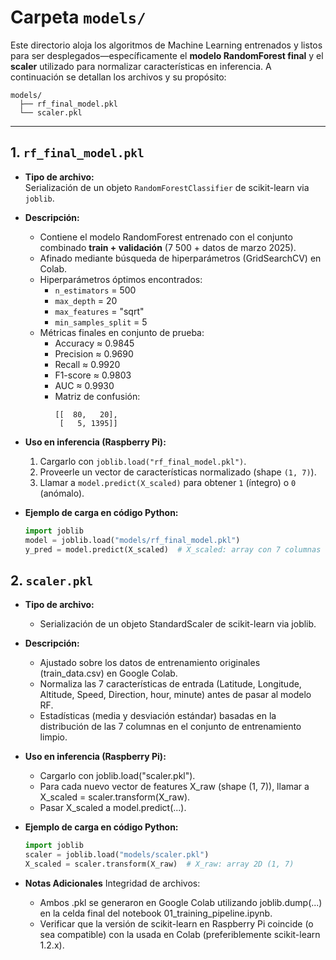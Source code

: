 # Carpeta `models/`

Este directorio aloja los algoritmos de Machine Learning entrenados y listos para ser desplegados—específicamente el **modelo RandomForest final** y el **scaler** utilizado para normalizar características en inferencia. A continuación se detallan los archivos y su propósito:

```text
models/
  ├── rf_final_model.pkl
  └── scaler.pkl
```

---

## 1. `rf_final_model.pkl`

- **Tipo de archivo:**  
  Serialización de un objeto `RandomForestClassifier` de scikit-learn via `joblib`.  
- **Descripción:**  
  - Contiene el modelo RandomForest entrenado con el conjunto combinado **train + validación** (7 500 + datos de marzo 2025).  
  - Afinado mediante búsqueda de hiperparámetros (GridSearchCV) en Colab.  
  - Hiperparámetros óptimos encontrados:  
    - `n_estimators` = 500  
    - `max_depth` = 20  
    - `max_features` = "sqrt"  
    - `min_samples_split` = 5  
  - Métricas finales en conjunto de prueba:  
    - Accuracy ≈ 0.9845  
    - Precision ≈ 0.9690  
    - Recall ≈ 0.9920  
    - F1-score ≈ 0.9803  
    - AUC ≈ 0.9930  
    - Matriz de confusión:  
      ```
      [[  80,   20],
       [   5, 1395]]
      ```  
  
- **Uso en inferencia (Raspberry Pi):**  
  1. Cargarlo con `joblib.load("rf_final_model.pkl")`.  
  2. Proveerle un vector de características normalizado (shape `(1, 7)`).  
  3. Llamar a `model.predict(X_scaled)` para obtener `1` (íntegro) o `0` (anómalo).  
- **Ejemplo de carga en código Python:**
  ```python
  import joblib
  model = joblib.load("models/rf_final_model.pkl")
  y_pred = model.predict(X_scaled)  # X_scaled: array con 7 columnas normalizadas

## 2. `scaler.pkl`

- **Tipo de archivo:**  
  - Serialización de un objeto StandardScaler de scikit-learn via joblib.
- **Descripción:**  
  - Ajustado sobre los datos de entrenamiento originales (train_data.csv) en Google Colab.
  - Normaliza las 7 características de entrada (Latitude, Longitude, Altitude, Speed, Direction, hour, minute) antes de pasar al modelo RF.
  - Estadísticas (media y desviación estándar) basadas en la distribución de las 7 columnas en el conjunto de entrenamiento limpio.
- **Uso en inferencia (Raspberry Pi):**
  - Cargarlo con joblib.load("scaler.pkl").
  - Para cada nuevo vector de features X_raw (shape (1, 7)), llamar a X_scaled = scaler.transform(X_raw).
  - Pasar X_scaled a model.predict(...).
 
- **Ejemplo de carga en código Python:**
  ```python
  import joblib
  scaler = joblib.load("models/scaler.pkl")
  X_scaled = scaler.transform(X_raw)  # X_raw: array 2D (1, 7)

- **Notas Adicionales**
  Integridad de archivos:
  - Ambos .pkl se generaron en Google Colab utilizando joblib.dump(...) en la celda final del notebook 01_training_pipeline.ipynb.
  - Verificar que la versión de scikit-learn en Raspberry Pi coincide (o sea compatible) con la usada en Colab (preferiblemente scikit-learn 1.2.x).


